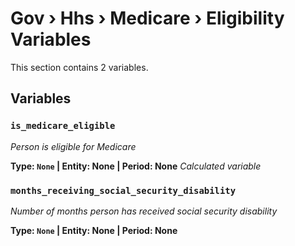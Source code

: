 # Gov › Hhs › Medicare › Eligibility Variables

This section contains 2 variables.

## Variables

### `is_medicare_eligible`
*Person is eligible for Medicare*

**Type: `None` | Entity: None | Period: None**
*Calculated variable*

### `months_receiving_social_security_disability`
*Number of months person has received social security disability*

**Type: `None` | Entity: None | Period: None**
